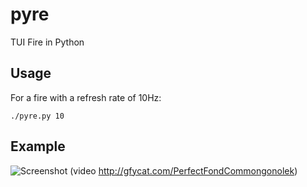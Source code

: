 # pyre
TUI Fire in Python

## Usage

For a fire with a refresh rate of 10Hz:

    ./pyre.py 10

## Example

![Screenshot](http://i.imgur.com/skoCMdE.png)
(video http://gfycat.com/PerfectFondCommongonolek)
